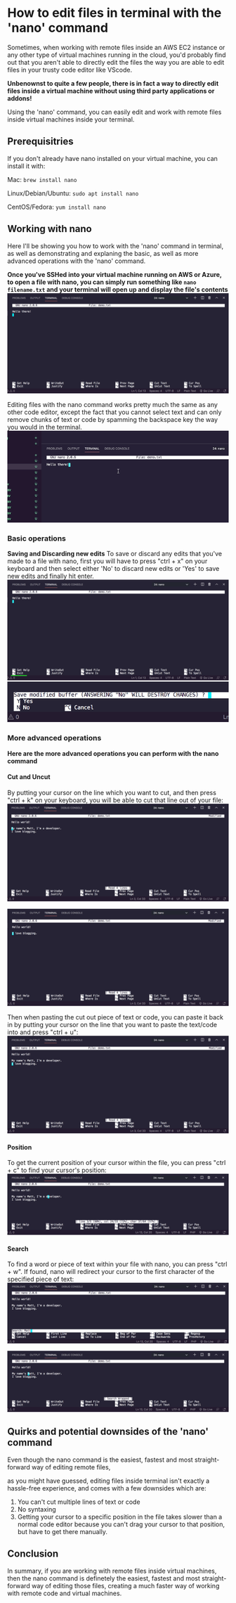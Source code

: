 # How to edit files in terminal with the 'nano' command

Sometimes, when working with remote files inside an AWS EC2 instance or any other type of virtual machines running in the cloud, 
you'd probably find out that you aren't able to directly edit the files the way you are able to edit files in your trusty code editor like VScode.

**Unbenownst to quite a few people, there is in fact a way to directly edit files inside a virtual machine without using third party applications or addons!**

Using the 'nano' command, you can easily edit and work with remote files inside virtual machines inside your terminal. 

## Prerequisitries
If you don't already have nano installed on your virtual machine, you can install it with:

Mac: `brew install nano`

Linux/Debian/Ubuntu: `sudo apt install nano`

CentOS/Fedora: `yum install nano`

## Working with nano

Here I'll be showing you how to work with the 'nano' command in terminal, as well as demonstrating and explaning the basic, as well as more advanced operations with the 'nano' command.


**Once you've SSHed into your virtual machine running on AWS or Azure, to open a file with nano, you can simply run something like `nano filename.txt` and your terminal will open up and display the file's contents**
![The nano command](https://github.com/MattNikonorov/ATA-interview-blog_post/blob/main/nanodemo.png)


Editing files with the nano command works pretty much the same as any other code editor, except the fact that you cannot select text and can only remove chunks of text or code by spamming the backspace key the way you would in the terminal.
![Editing with nano](https://github.com/MattNikonorov/ATA-interview-blog_post/blob/main/nanoediting.gif)

### Basic operations
**Saving and Discarding new edits**
To save or discard any edits that you've made to a file with nano, first you will have to press "ctrl + x" on your keyboard and then select either 'No' to discard new edits or 'Yes' to save new edits and finally hit enter.
![Exit](https://github.com/MattNikonorov/ATA-interview-blog_post/blob/main/nanodemo2.png)
![Yes or No](https://github.com/MattNikonorov/ATA-interview-blog_post/blob/main/nanodemo3.png)

### More advanced operations
**Here are the more advanced operations you can perform with the nano command**

#### Cut and Uncut
By putting your cursor on the line which you want to cut, and then press "ctrl + k" on your keyboard, you will be able to cut that line out of your file:
![ctrl + k](https://github.com/MattNikonorov/ATA-interview-blog_post/blob/main/ctrlk.png)

![cut out piece of text](https://github.com/MattNikonorov/ATA-interview-blog_post/blob/main/cutout.png)

Then when pasting the cut out piece of text or code, you can paste it back in by putting your cursor on the line that you want to paste the text/code into and press "ctrl + u":
![ctrl + u](https://github.com/MattNikonorov/ATA-interview-blog_post/blob/main/ctrlu.png)

#### Position
To get the current position of your cursor within the file, you can press "ctrl + c" to find your cursor's position:
![ctrl + c](https://github.com/MattNikonorov/ATA-interview-blog_post/blob/main/ctrlc.png)


#### Search
To find a word or piece of text within your file with nano, you can press "ctrl + w". If found, nano will redirect your cursor to the first character of the specified piece of text:
![ctrl + W](https://github.com/MattNikonorov/ATA-interview-blog_post/blob/main/ctrlw.png)

![Position of "Matt"](https://github.com/MattNikonorov/ATA-interview-blog_post/blob/main/Mattpos.png)


## Quirks and potential downsides of the 'nano' command

Even though the nano command is the easiest, fastest and most straight-forward way of editing remote files,

as you might have guessed, editing files inside terminal isn't exactly a hassle-free experience, and comes with a few downsides which are:

1. You can't cut multiple lines of text or code
2. No syntaxing
3. Getting your cursor to a specific position in the file takes slower than a normal code editor because you can't drag your cursor to that position, but have to get there manually.


## Conclusion

In summary, if you are working with remote files inside virtual machines, then the nano command is definetely the easiest, fastest and most straight-forward way of editing those files, creating a much faster way of working with remote code and virtual machines.
